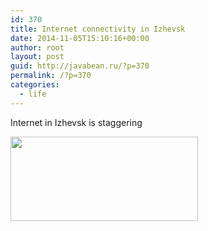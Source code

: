```yaml
---
id: 370
title: Internet connectivity in Izhevsk
date: 2014-11-05T15:10:16+00:00
author: root
layout: post
guid: http://javabean.ru/?p=370
permalink: /?p=370
categories:
  - life
---
```

Internet in Izhevsk is staggering
  
<img src="http://www.speedtest.net/result/3885928449.png" width="300" height="135" class="alignnone" />